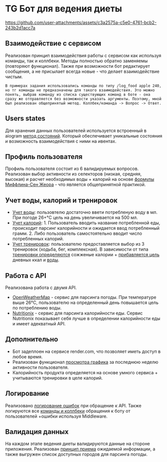 # TG Бот для ведения диеты
https://github.com/user-attachments/assets/c3a2575a-c5e0-4761-bcb2-243b2d1acc7a

## Взаимодействие с сервисом
Реализован принцип взаимодействия работы с сервисом как используя команды, так и коллбеки. Методы полностью обратно заменяемы (повторяют функционал). Также при возможности бот редактирует сообщения, а не присылает всегда новые - что делает взаимодействие чистым.
```
В примерах задания использовались команды по типу /log_food apple 240, но тг команды не предназначены для такого взаимодействия. Это можно понять, выбрав команду из списка существующих команд в боте - она сразу же отправляется без возможности указать аргументы. Поэтому, мной был реализован общепринятый метод. Коллбек/команда -> Вопрос -> Ответ.
```

## Users states
Для хранения данных пользователей используется встроенный в aiogram [метод состояний](https://github.com/onleep/dietbot/blob/main/app/states.py). Который обеспечивает уникальные состояния и возможность взаимодействия с ними на ивентах.

## Профиль пользователя
Профиль пользователя состоит из 6 валидируемых вопросов. Реализован выбор активности из селекторов (низкая, средняя, высокая) и расчет необходимых воды + калорий на основе [формулы Миффлина-Сен Жеора](https://github.com/onleep/dietbot/blob/abc282e22b01c3ff5d74a0bbfa3892b742e71220/app/routers/profiles.py#L96) - что является общепринятной практикой.

## Учет воды, калорий и тренировок
- [Учет воды](https://github.com/onleep/dietbot/blob/abc282e22b01c3ff5d74a0bbfa3892b742e71220/app/routers/activity.py#L17): пользовтелю достаточно ввети потребленую воду в мл. При погоде 26+°C цель на день увеличивается на 500 мл.
 - [Учет калорий](https://github.com/onleep/dietbot/blob/abc282e22b01c3ff5d74a0bbfa3892b742e71220/app/routers/activity.py#L59): 1. Пользователь вводить название потребленной еды, происходит парсинг калорийности и ожидается ввод потребленный грамм. 2. Либо пользователь самостоятельно вводит число потребленных калорий.
 - [Учет тренировок](https://github.com/onleep/dietbot/blob/abc282e22b01c3ff5d74a0bbfa3892b742e71220/app/routers/activity.py#L115): пользователю предоставляется выбор из 3 тренировок (ходьба, бег, комплексная). В зависимости от типа [тренировки определяются](https://github.com/onleep/dietbot/blob/abc282e22b01c3ff5d74a0bbfa3892b742e71220/app/routers/activity.py#L144) сожженые калории + [прибавляется цель](https://github.com/onleep/dietbot/blob/abc282e22b01c3ff5d74a0bbfa3892b742e71220/app/routers/mainpage.py#L89) дневных ккал и [воды](https://github.com/onleep/dietbot/blob/abc282e22b01c3ff5d74a0bbfa3892b742e71220/app/routers/mainpage.py#L82).

## Работа с API
Реализована работа с двумя API.
- [OpenWeatherMap](https://github.com/onleep/dietbot/blob/main/app/api/temp.py) - сервис для парсинга погоды. При температуре выше 26°C, пользователю на определенный день повышается цель по потреблению воды.
- [Nutritionix](https://github.com/onleep/dietbot/blob/main/app/api/food.py) - сервис для парсинга калорийности еды. Сервис Nutritionix показывает себя лучше в определении калорийности еды и имеет адекватный API.

## Дополнительно
- Бот задеплоен на сервисе render.com, что позволяет иметь доступ в любое время.
- Реализован функционал [просмотра графика](https://github.com/onleep/dietbot/blob/4070236d31a78e8317309771b3fb524abb63031b/app/routers/mainpage.py#L105) за последнюю неделю активности пользователя.
- Калорийность продукта определяется на основе умного сервиса + учитываются тренировки в целе калорий.

## Логирование
Реализовано [логирование ошибок](https://github.com/onleep/dietbot/blob/main/app/api/temp.py) при обращение к API. Также логируются все [команды и коллбеки](https://github.com/onleep/dietbot/blob/ef0e680130e0a5268250b00048edf3194ac93df6/app/tools/logger.py#L15) обращения к боту от пользователей +ошибки используя Middleware.

## Валидация данных
На каждом этапе ведения диеты валидируются данные на стороне приложения. Реализован [принцип приема](https://github.com/onleep/dietbot/blob/main/app/tools/utils.py) ожидаемой информации, а также выгружен список доступных городов для парсинга погоды.
